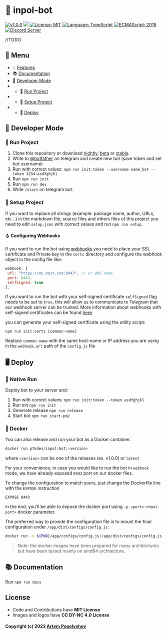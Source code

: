 # 🤖 inpol-bot

<!-- all-shields/header-badges:START -->

[![v1.0.0](https://img.shields.io/badge/version-v1.0.0-lightgray.svg?style=flat&logo=)](https://github.com/apopelyshev/inpol-bot/blob/main/CHANGELOG.md) [![](https://img.shields.io/npm/v/@apopelyshev/inpol-bot?color=CC3534&logo=npm)](https://www.npmjs.com/package/@apopelyshev/inpol-bot) [![License: MIT](https://img.shields.io/badge/license-MIT-brightgreen.svg?style=flat&logo=license)](https://github.com/apopelyshev/inpol-bot/blob/main/LICENSE.md) [![Language: TypeScript](https://img.shields.io/badge/language-typescript-blue.svg?style=flat&logo=typescript)](https://www.typescriptlang.org/) [![ECMAScript: 2019](https://img.shields.io/badge/ES-9-F7DF1E.svg?style=flat&logo=javascript)](https://github.com/tc39/ecma262) [![Discord Server](https://discordapp.com/api/guilds/383373985666301975/embed.png)](https://discord.ptkdev.io)

<!-- all-shields/header-badges:END -->

//TODO

## 📎 Menu

-   💡 [Features](#-features)
-   📚 [Documentation](#-documentation)
-   🔨 [Developer Mode](#-developer-mode)
-   -   🏁 [Run Project](#-run-project)
-   -   💾 [Setup Project](#-setup-project)
-   -   🚀 [Deploy](#-deploy)

## 🔨 Developer Mode

### 🏁 Run Project

1. Clone this repository or download [nightly](https://github.com/apopelyshev/inpol-bot/archive/nightly.zip), [beta](https://github.com/apopelyshev/inpol-bot/archive/beta.zip) or [stable](https://github.com/apopelyshev/inpol-bot/archive/main.zip).
2. Write to [@botfather](https://t.me/botfather) on telegram and create new bot (save token and set bot username)
3. Run with correct values: `npm run init:token --username name_bot --token 1234:asdfghjkl`
4. Run `npm run init`
5. Run `npm run dev`
6. Write `/start` on telegram bot.

### 💾 Setup Project

If you want to replace all strings (example: package name, author, URLs, etc...) in the markdown file, source files and others files of this project you need to edit `setup.json` with correct values and run `npm run setup`.

#### 🪝 Configuring Webhooks

If you want to run the bot using [webhooks](https://core.telegram.org/bots/api#setwebhook) you need to place your SSL certificate and Private key in the `certs` directory and configure the webhook object in the config file like:

```javascript
webhook: {
 url: "https://my.host.com:8443", // or DNS name
 port: 8443,
 selfSigned: true
},
```

If you want to run the bot with your self-signed certificate `selfSigned` flag needs to be set to `true`, this will allow us to communicate to Telegram that our webhook server can be trusted. More information about webhooks with self-signed certificates can be found [here](https://core.telegram.org/bots/self-signed)

you can generate your self-signed certificate using the utility script:

`npm run init:certs [common-name]`

Replace `common-name` with the same host-name or IP address you are using in the `webhook.url` path of the `config.js` file

## 🖥️ Deploy

### 🚀 Native Run

Deploy bot to your server and:

1. Run with correct values: `npm run init:token --token asdfghjkl`
2. Run init `npm run init`
3. Generate release `npm run release`
4. Start bot `npm run start-pm2`

### 🐳 Docker

You can also release and run your bot as a Docker container.

```sh
docker run ptkdev/inpol-bot:<version>
```

where `<version>` can be one of the releases (ex. v1.0.0) or `latest`

For your convenience, in case you would like to run the bot in `webhook` mode, we have already exposed `8443` port on our docker files.

To change the configuration to match yours, just change the Dockerfile line with the `EXPOSE` instruction

```docker
EXPOSE 8443
```

in the end, you'll be able to expose the docker port using `-p <port>:<host-port>` docker parameter.

The preferred way to provide the configuration file is to mount the final configuration under `/app/dist/configs/config.js`:

```sh
docker run -v ${PWD}/app/configs/config.js:/app/dist/configs/config.js ptkdev/inpol-bot:<version>
```

> Note: the docker images have been prepared for many architectures but have been tested mainly on amd64 architecture.

## 📚 Documentation

Run `npm run docs`

## License

-   Code and Contributions have **MIT License**
-   Images and logos have **CC BY-NC 4.0 License**

#### Copyright (c) 2022 [Artem Popelyshev](https://popelyshev.hashnode.dev)
